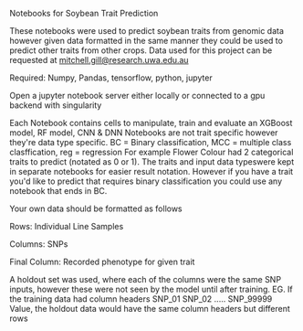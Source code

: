 Notebooks for Soybean Trait Prediction

These notebooks were used to predict soybean traits from genomic data however given data formatted in the same manner they could be used to predict other traits
from other crops. Data used for this project can be requested at mitchell.gill@research.uwa.edu.au

Required: Numpy, Pandas, tensorflow, python, jupyter

Open a jupyter notebook server either locally or connected to a gpu backend with singularity

Each Notebook contains cells to manipulate, train and evaluate an XGBoost model, RF model, CNN & DNN
Notebooks are not trait specific however they're data type specific. BC = Binary classification, MCC = multiple class clasffication, reg = regression
For example Flower Colour had 2 categorical traits to predict (notated as 0 or 1). The traits and input data typeswere kept in separate notebooks for easier result notation.
However if you have a trait you'd like to predict that requires binary classification you could use any notebook that ends in BC.



Your own data should be formatted as follows

Rows: Individual Line Samples

Columns: SNPs

Final Column: Recorded phenotype for given trait

A holdout set was used, where each of the columns were the same SNP inputs, however these were not seen by the model until after training.
EG. If the training data had column headers SNP_01 SNP_02 ..... SNP_99999 Value, the holdout data would have the same column headers but different rows
